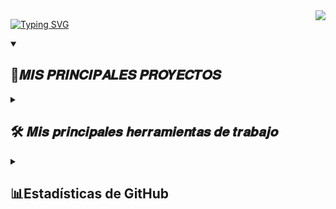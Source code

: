 <img align="right" src="https://visitor-badge.laobi.icu/badge?page_id=dhernandezg2.dhernandezg2"/>

<a href="https://git.io/typing-svg"><img src="https://readme-typing-svg.demolab.com?font=Kumar+One&size=30&pause=1000&color=5609F7&background=FF776F00&vCenter=true&width=435&lines=Hi+there+%F0%9F%91%8B%F0%9F%91%8B;Im+Diego+%F0%9F%98%8E" alt="Typing SVG" /></a>


<details open> 
  <summary><h2>📘𝑴𝑰𝑺 𝑷𝑹𝑰𝑵𝑪𝑰𝑷𝑨𝑳𝑬𝑺 𝑷𝑹𝑶𝒀𝑬𝑪𝑻𝑶𝑺</h2></summary>
</details>




<details> 
  <summary><h2>🛠️ 𝑴𝒊𝒔 𝒑𝒓𝒊𝒏𝒄𝒊𝒑𝒂𝒍𝒆𝒔 𝒉𝒆𝒓𝒓𝒂𝒎𝒊𝒆𝒏𝒕𝒂𝒔 𝒅𝒆 𝒕𝒓𝒂𝒃𝒂𝒋𝒐</h2></summary>

   <h3>👨‍💻 𝙇𝙀𝙉𝙂𝙐𝘼𝙅𝙀𝙎 𝘿𝙀 𝙋𝙍𝙊𝙂𝙍𝘼𝙈𝘼𝘾𝙄Ó𝙉</h3>

  <p>
      <a href="#"><img alt="C++" src="https://custom-icon-badges.demolab.com/badge/C++-9C033A.svg?logo=cpp2&logoColor=white"></a>
      <a href="#"><img alt="C#" src="https://custom-icon-badges.demolab.com/badge/C%23-68217A.svg?logo=cs2&logoColor=white"></a>
      <a href="#"><img alt="HTML" src="https://img.shields.io/badge/HTML-E34F26.svg?logo=html5&logoColor=white"></a>
      <a href="#"><img alt="Java" src="https://custom-icon-badges.demolab.com/badge/Java-007396.svg?logo=java&logoColor=white"></a>
      <a href="#"><img alt="Node.js" src="https://img.shields.io/badge/Node.js-43853D.svg?logo=node.js&logoColor=white"></a>
      <a href="#"><img alt="Scratch" src="https://img.shields.io/badge/Scratch-4D97FF.svg?logo=scratch&logoColor=white"></a>
      <a href="#"><img alt="SQL" src="https://custom-icon-badges.demolab.com/badge/SQL-025E8C.svg?logo=database&logoColor=white"></a>
      <a href="#"><img alt="TypeScript" src="https://img.shields.io/badge/TypeScript-007ACC.svg?logo=typescript&logoColor=white"></a>
  </p>

  <h3>🧰 𝑭𝒓𝒂𝒎𝒆𝒘𝒐𝒓𝒌𝒔 𝒚 𝒍𝒊𝒃𝒓𝒆𝒓𝒊𝒂𝒔</h3>

<p>
  <a href="#"><img alt="Arduino" src="https://img.shields.io/badge/-Arduino-00979D?logo=Arduino&logoColor=white"></a>
  <a href="#"><img alt="Deno JS" src="https://img.shields.io/badge/deno%20js-000000?style=plastic&logo=deno&logoColor=white"></a>
  <a href="#"><img alt="NPM" src="https://img.shields.io/badge/NPM-%23CB3837.svg?style=plastic&logo=npm&logoColor=white"></a>
  <a href="#"><img alt="TypeGraphQL" src="https://img.shields.io/badge/-TypeGraphQL-%23C04392?style=plastic"></a>
</p>

<h3>🗄️ 𝑩𝒂𝒔𝒆𝒔 𝒅𝒆 𝒅𝒂𝒕𝒐𝒔 𝒚 𝑪𝒍𝒐𝒖𝒅 𝑯𝒐𝒔𝒕𝒊𝒏𝒈</h3>

<p>
  <a href="#"><img alt="MongoDB" src="https://img.shields.io/badge/MongoDB-4ea94b.svg?logo=mongodb&logoColor=white"></a>
  <a href="#"><img alt="MySQL" src="https://img.shields.io/badge/MySQL-00f.svg?logo=mysql&logoColor=white"></a>
  <a href="#"><img alt="Notion" src="https://img.shields.io/badge/Notion-010101.svg?logo=notion&logoColor=white"></a>
  <a href="#"><img alt="Repl.it" src="https://img.shields.io/badge/Repl.it-0D101E.svg?logo=Replit&logoColor=white"></a>
  <a href="#"><img alt="Apollo-GraphQL" src="https://img.shields.io/badge/-ApolloGraphQL-311C87?style=plastic&logo=apollo-graphql"></a>
  <a href="#"><img alt="Cisco" src="https://img.shields.io/badge/cisco-%23049fd9.svg?style=plastic&logo=cisco&logoColor=black"></a>
</p>

 <h3>💻 𝑺𝒐𝒇𝒕𝒘𝒂𝒓𝒆 𝒚 𝒉𝒆𝒓𝒓𝒂𝒎𝒊𝒆𝒏𝒕𝒂𝒔</h3>

<p>
  <a href="#"><img alt="Git" src="https://img.shields.io/badge/Git-F05033.svg?logo=git&logoColor=white"></a>
  <a href="#"><img alt="GitHub Desktop" src="https://img.shields.io/badge/GitHub%20Desktop-8034A9.svg?logo=github&logoColor=white"></a>
  <a href="#"><img alt="Google Sheets" src="https://img.shields.io/badge/Sheets-34A853.svg?logo=google%20sheets&logoColor=white"></a>
  <a href="#"><img alt="Postman" src="https://img.shields.io/badge/Postman-FF6C37?logo=postman&logoColor=white"></a>
  <a href="#"><img alt="Stack Overflow" src="https://img.shields.io/badge/-Stack%20Overflow-FE7A16?logo=stack-overflow&logoColor=white"></a>
  <a href="#"><img alt="Visual Studio Code" src="https://img.shields.io/badge/Visual%20Studio%20Code-0078d7.svg?logo=visual-studio-code&logoColor=white"></a>
  <a href="#"><img alt="Blender" src="https://img.shields.io/badge/blender-%23F5792A.svg?style=plastic&logo=blender&logoColor=white"></a>
  <a href="#"><img alt="Adobe Acrobat Reader" src="https://img.shields.io/badge/Adobe%20Acrobat%20Reader-EC1C24.svg?style=plastic&logo=Adobe%20Acrobat%20Reader&logoColor=white"></a>
  <a href="#"><img alt="Jira" src="https://img.shields.io/badge/jira-%230A0FFF.svg?style=plastic&logo=jira&logoColor=white"></a>
  <a href="#"><img alt="Confluence" src="https://img.shields.io/badge/confluence-%23172BF4.svg?style=plastic&logo=confluence&logoColor=white"></a>
  <a href="#"><img alt="Canva" src="https://img.shields.io/badge/Canva-%2300C4CC.svg?style=plastic&logo=Canva&logoColor=white"></a>
</p>

</details>


<details> 
<summary><h2>📊Estadísticas de GitHub</h2></summary>
<div align="center">
    <img src="https://github-readme-stats.vercel.app/api?username=dhernandezg2&theme=cobalt&hide_border=false&include_all_commits=true&count_private=true" />
</div>


<div align="center">
    <img src="https://github-readme-stats.vercel.app/api/top-langs/?username=dhernandezg2&theme=cobalt&hide_border=false&include_all_commits=true&count_private=true&layout=compact" />
</div>

